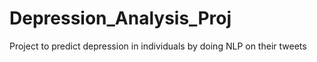 # Depression_Analysis_Proj
Project to predict depression in individuals by doing NLP on their tweets
